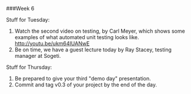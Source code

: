 ###Week 6

Stuff for Tuesday:

1. Watch the second video on testing, by Carl Meyer, which shows some examples of what automated unit testing looks like.  http://youtu.be/ukm64IUANwE
2. Be on time, we have a guest lecture today by Ray Stacey, testing manager at Sogeti.

Stuff for Thursday:

1. Be prepared to give your third "demo day" presentation.
2. Commit and tag v0.3 of your project by the end of the day.